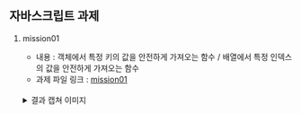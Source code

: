 ## 자바스크립트 과제

1. mission01

   - 내용 : 객체에서 특정 키의 값을 안전하게 가져오는 함수 / 배열에서 특정 인덱스의 값을 안전하게 가져오는 함수
   - 과제 파일 링크 : [mission01](./mission01/mission-0.js)
    </br>
    <details>
    <summary>결과 캡쳐 이미지</summary>
    <div markdown="1">
      <img src="./mission01/assets/mission-0-result.png" alt="첫 번째 과제 결과 캡쳐 이미지">
    </div>
    </details>
